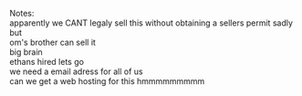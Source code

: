 Notes:<br>
apparently we CANT legaly sell this without obtaining a sellers permit sadly
but<br>
om's brother can sell it<br>
big brain<br>
ethans hired lets go<br>
we need a email adress for all of us<br>
can we get a web hosting for this hmmmmmmmmm
